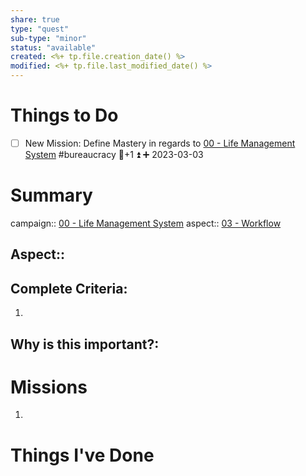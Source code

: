 ```yaml
---
share: true
type: "quest"
sub-type: "minor"
status: "available"
created: <%+ tp.file.creation_date() %> 
modified: <%+ tp.file.last_modified_date() %>
---
```




# Things to Do
- [ ] New Mission: Define Mastery in regards to [00 - Life Management System](./00%20-%20Life%20Management%20System.md) #bureaucracy 🥄+1 ⏫ ➕ 2023-03-03 

# Summary
campaign:: [00 - Life Management System](./00%20-%20Life%20Management%20System.md)
aspect:: [03 - Workflow](./03%20-%20Workflow.md)
## Aspect::

## Complete Criteria:
1. 

## Why is this important?:

# Missions
1.

# Things I've Done